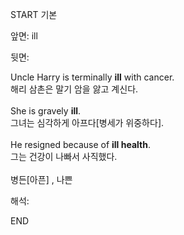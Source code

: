 START
기본

앞면:
ill


뒷면:
<div>Uncle Harry is terminally <strong>ill</strong> with cancer. </div><div><div>해리 삼촌은 말기 암을 앓고 계신다.</div></div><div><br></div><div><div>She is gravely <strong>ill</strong>. </div><div><div>그녀는 심각하게 아프다[병세가 위중하다].</div></div></div><div><br></div><div><div>He resigned because of <b>ill health</b>. </div><div>그는 건강이 나빠서 사직했다.</div></div><div><br></div><div>병든[아픈] , 나쁜</div>


해석:
<!--ID: 1746614454093-->
END